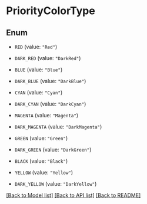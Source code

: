# PriorityColorType

## Enum


* `RED` (value: `"Red"`)

* `DARK_RED` (value: `"DarkRed"`)

* `BLUE` (value: `"Blue"`)

* `DARK_BLUE` (value: `"DarkBlue"`)

* `CYAN` (value: `"Cyan"`)

* `DARK_CYAN` (value: `"DarkCyan"`)

* `MAGENTA` (value: `"Magenta"`)

* `DARK_MAGENTA` (value: `"DarkMagenta"`)

* `GREEN` (value: `"Green"`)

* `DARK_GREEN` (value: `"DarkGreen"`)

* `BLACK` (value: `"Black"`)

* `YELLOW` (value: `"Yellow"`)

* `DARK_YELLOW` (value: `"DarkYellow"`)


[[Back to Model list]](../README.md#documentation-for-models) [[Back to API list]](../README.md#documentation-for-api-endpoints) [[Back to README]](../README.md)


